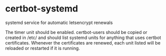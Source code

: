 # certbot-systemd
systemd service for automatic letsencrypt renewals

The timer unit should be enabled.
certbot-users should be copied or created in /etc/ and should list systemd units for anything that uses certbot certificates. Whenever the certificates are renewed, each unit listed will be reloaded or restarted if it is running.
